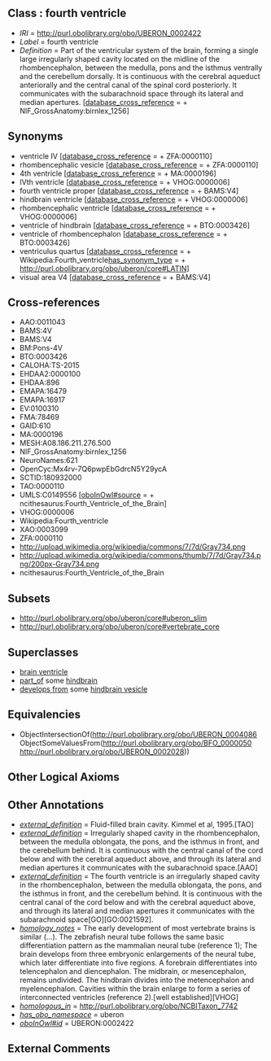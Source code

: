 
## Class : fourth ventricle

 * *IRI* = http://purl.obolibrary.org/obo/UBERON_0002422
 * *Label* = fourth ventricle
 * *Definition* = Part of the ventricular system of the brain, forming a single large irregularly shaped cavity located on the midline of the rhombencephalon, between the medulla, pons and the isthmus ventrally and the cerebellum dorsally. It is continuous with the cerebral aqueduct anteriorally and the central canal of the spinal cord posteriorly. It communicates with the subarachnoid space through its lateral and median apertures. [[database_cross_reference](../../ef/oboInOwl#hasDbXref.md) =  + NIF_GrossAnatomy:birnlex_1256]

## Synonyms

 * ventricle IV [[database_cross_reference](../../ef/oboInOwl#hasDbXref.md) =  + ZFA:0000110]
 * rhombencephalic vesicle [[database_cross_reference](../../ef/oboInOwl#hasDbXref.md) =  + ZFA:0000110]
 * 4th ventricle [[database_cross_reference](../../ef/oboInOwl#hasDbXref.md) =  + MA:0000196]
 * IVth ventricle [[database_cross_reference](../../ef/oboInOwl#hasDbXref.md) =  + VHOG:0000006]
 * fourth ventricle proper [[database_cross_reference](../../ef/oboInOwl#hasDbXref.md) =  + BAMS:V4]
 * hindbrain ventricle [[database_cross_reference](../../ef/oboInOwl#hasDbXref.md) =  + VHOG:0000006]
 * rhombencephalic ventricle [[database_cross_reference](../../ef/oboInOwl#hasDbXref.md) =  + VHOG:0000006]
 * ventricle of hindbrain [[database_cross_reference](../../ef/oboInOwl#hasDbXref.md) =  + BTO:0003426]
 * ventricle of rhombencephalon [[database_cross_reference](../../ef/oboInOwl#hasDbXref.md) =  + BTO:0003426]
 * ventriculus quartus [[database_cross_reference](../../ef/oboInOwl#hasDbXref.md) =  + Wikipedia:Fourth_ventricle[has_synonym_type](../../pe/oboInOwl#hasSynonymType.md) =  + http://purl.obolibrary.org/obo/uberon/core#LATIN]
 * visual area V4 [[database_cross_reference](../../ef/oboInOwl#hasDbXref.md) =  + BAMS:V4]

## Cross-references

 * AAO:0011043
 * BAMS:4V
 * BAMS:V4
 * BM:Pons-4V
 * BTO:0003426
 * CALOHA:TS-2015
 * EHDAA2:0000100
 * EHDAA:896
 * EMAPA:16479
 * EMAPA:16917
 * EV:0100310
 * FMA:78469
 * GAID:610
 * MA:0000196
 * MESH:A08.186.211.276.500
 * NIF_GrossAnatomy:birnlex_1256
 * NeuroNames:621
 * OpenCyc:Mx4rv-7Q6pwpEbGdrcN5Y29ycA
 * SCTID:180932000
 * TAO:0000110
 * UMLS:C0149556 [[oboInOwl#source](../../ce/oboInOwl#source.md) =  + ncithesaurus:Fourth_Ventricle_of_the_Brain]
 * VHOG:0000006
 * Wikipedia:Fourth_ventricle
 * XAO:0003099
 * ZFA:0000110
 * http://upload.wikimedia.org/wikipedia/commons/7/7d/Gray734.png
 * http://upload.wikimedia.org/wikipedia/commons/thumb/7/7d/Gray734.png/200px-Gray734.png
 * ncithesaurus:Fourth_Ventricle_of_the_Brain

## Subsets

 * http://purl.obolibrary.org/obo/uberon/core#uberon_slim
 * http://purl.obolibrary.org/obo/uberon/core#vertebrate_core

## Superclasses

 * [brain ventricle](../../UBERON/86/UBERON_0004086.md)
 * [part_of](../../BFO/50/BFO_0000050.md) some [hindbrain](../../UBERON/28/UBERON_0002028.md)
 * [develops from](../../RO/02/RO_0002202.md) some [hindbrain vesicle](../../UBERON/49/UBERON_0013149.md)

## Equivalencies

 * ObjectIntersectionOf(<http://purl.obolibrary.org/obo/UBERON_0004086> ObjectSomeValuesFrom(<http://purl.obolibrary.org/obo/BFO_0000050> <http://purl.obolibrary.org/obo/UBERON_0002028>))

## Other Logical Axioms


## Other Annotations

 * *[external_definition](../../UBPROP/01/UBPROP_0000001.md)* = Fluid-filled brain cavity. Kimmel et al, 1995.[TAO]
 * *[external_definition](../../UBPROP/01/UBPROP_0000001.md)* = Irregularly shaped cavity in the rhombencephalon, between the medulla oblongata, the pons, and the isthmus in front, and the cerebellum behind. It is continuous with the central canal of the cord below and with the cerebral aqueduct above, and through its lateral and median apertures it communicates with the subarachnoid space.[AAO]
 * *[external_definition](../../UBPROP/01/UBPROP_0000001.md)* = The fourth ventricle is an irregularly shaped cavity in the rhombencephalon, between the medulla oblongata, the pons, and the isthmus in front, and the cerebellum behind. It is continuous with the central canal of the cord below and with the cerebral aqueduct above, and through its lateral and median apertures it communicates with the subarachnoid space[GO][GO:0021592].
 * *[homology_notes](../../UBPROP/03/UBPROP_0000003.md)* = The early development of most vertebrate brains is similar (...). The zebrafish neural tube follows the same basic differentiation pattern as the mammalian neural tube (reference 1); The brain develops from three embryonic enlargements of the neural tube, which later differentiate into five regions. A forebrain differentiates into telencephalon and diencephalon. The midbrain, or mesencephalon, remains undivided. The hindbrain divides into the metencephalon and myelencephalon. Cavities within the brain enlarge to form a series of interconnected ventricles (reference 2).[well established][VHOG]
 * *[homologous_in](../../core#homologous/in/core#homologous_in.md)* = http://purl.obolibrary.org/obo/NCBITaxon_7742
 * *[has_obo_namespace](../../ce/oboInOwl#hasOBONamespace.md)* = uberon
 * *[oboInOwl#id](../../id/oboInOwl#id.md)* = UBERON:0002422

## External Comments

